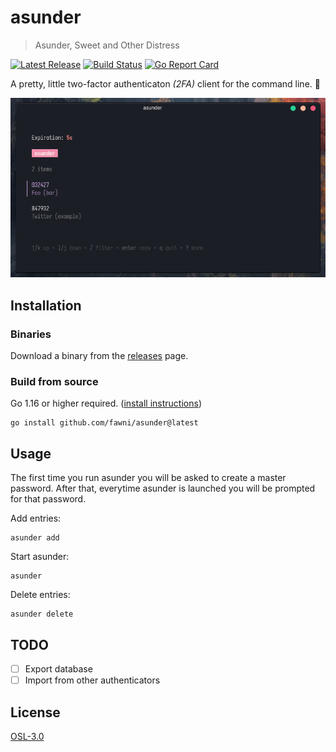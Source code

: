 # asunder

> Asunder, Sweet and Other Distress

[![Latest Release](https://img.shields.io/github/release/fawni/asunder.svg)](https://github.com/fawni/asunder/releases)
[![Build Status](https://img.shields.io/github/actions/workflow/status/fawni/asunder/build.yml?logo=github&branch=master)](https://github.com/fawni/asunder/actions)
[![Go Report Card](https://goreportcard.com/badge/github.com/fawni/asunder)](https://goreportcard.com/report/github.com/fawni/asunder)

A pretty, little two-factor authenticaton _(2FA)_ client for the command line. 🍡

![scrot](assets/scrot.png)

## Installation

### Binaries

Download a binary from the [releases](https://github.com/fawni/asunder/releases)
page.

### Build from source

Go 1.16 or higher required. ([install instructions](https://golang.org/doc/install.html))

    go install github.com/fawni/asunder@latest

## Usage

The first time you run asunder you will be asked to create a master password.
After that, everytime asunder is launched you will be prompted for that password.

Add entries:

    asunder add

Start asunder:

    asunder

Delete entries:

    asunder delete

## TODO

- [ ] Export database
- [ ] Import from other authenticators

## License

[OSL-3.0](LICENSE)
